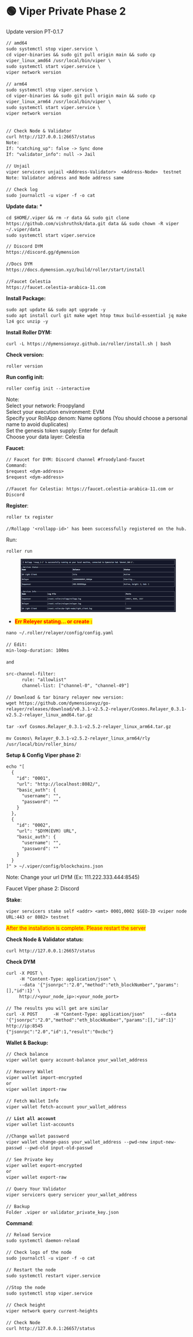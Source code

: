 # 🟢 Viper Private Phase 2

Update version PT-0.1.7

```
// amd64
sudo systemctl stop viper.service \
cd viper-binaries && sudo git pull origin main && sudo cp viper_linux_amd64 /usr/local/bin/viper \
sudo systemctl start viper.service \
viper network version

// arm64
sudo systemctl stop viper.service \
cd viper-binaries && sudo git pull origin main && sudo cp viper_linux_arm64 /usr/local/bin/viper \
sudo systemctl start viper.service \
viper network version


// Check Node & Validator
curl http://127.0.0.1:26657/status
Note:
If: "catching_up": false -> Sync done
If: "validator_info": null -> Jail

// Unjail
viper servicers unjail <Address-Validator>  <Address-Node>  testnet
Note: Validator address and Node address same

// Check log
sudo journalctl -u viper -f -o cat
```

**Update data: \***

```
cd $HOME/.viper && rm -r data && sudo git clone https://github.com/vishruthsk/data.git data && sudo chown -R viper ~/.viper/data
sudo systemctl start viper.service
```

```
// Discord DYM
https://discord.gg/dymension

//Docs DYM
https://docs.dymension.xyz/build/roller/start/install

//Faucet Celestia
https://faucet.celestia-arabica-11.com
```

**Install Package:**

```
sudo apt update && sudo apt upgrade -y
sudo apt install curl git make wget htop tmux build-essential jq make lz4 gcc unzip -y  
```

**Install Roller DYM:**

```
curl -L https://dymensionxyz.github.io/roller/install.sh | bash
```

**Check version:**

```
roller version
```

**Run config init:**

```
roller config init --interactive
```

Note:\
Select your network: Froopyland\
Select your execution environment: EVM\
Specify your RollApp denom: Name options (You should choose a personal name to avoid duplicates)\
Set the genesis token supply: Enter for default\
Choose your data layer: Celestia

**Faucet**:

```
// Faucet for DYM: Discord channel #froodyland-faucet
Command: 
$request <dym-address> 
$request <dym-address>

//Faucet for Celestia: https://faucet.celestia-arabica-11.com or Discord
```

**Register**:

```
roller tx register

//Rollapp '<rollapp-id>' has been successfully registered on the hub.
```

Run:&#x20;

```
roller run
```

<figure><img src="../../.gitbook/assets/roller-status-e1b763c447b2ccc8533cab4a79932e26.png" alt=""><figcaption></figcaption></figure>

* <mark style="color:red;">**Err Releyer stating... or create :**</mark>

```
nano ~/.roller/relayer/config/config.yaml

// Edit:
min-loop-duration: 100ms

and

src-channel-filter:
      rule: "allowlist"
      channel-list: ["channel-0", "channel-49"]

// Download & tar binary relayer new version:
wget https://github.com/dymensionxyz/go-relayer/releases/download/v0.3.1-v2.5.2-relayer/Cosmos.Relayer_0.3.1-v2.5.2-relayer_linux_amd64.tar.gz

tar -xvf Cosmos.Relayer_0.3.1-v2.5.2-relayer_linux_arm64.tar.gz

mv Cosmos\ Relayer_0.3.1-v2.5.2-relayer_linux_arm64/rly /usr/local/bin/roller_bins/
```



**Setup & Config Viper phase 2:**

```
echo "[
  {
    "id": "0001",
    "url": "http://localhost:8082/",
    "basic_auth": {
      "username": "",
      "password": ""
    }
  },
  {
    "id": "0002",
    "url": "$DYM(EVM) URL",
    "basic_auth": {
      "username": "",
      "password": ""
    }
  }
]" > ~/.viper/config/blockchains.json
```

Note: Change your url DYM (Ex: 111.222.333.444:8545)

Faucet Viper phase 2: Discord

**Stake**:&#x20;

```
viper servicers stake self <addr> <amt> 0001,0002 $GEO-ID <viper node URL:443 or 8082> testnet
```

<mark style="color:red;">After the installation is complete. Please restart the server</mark>

**Check Node & Validator status:**

```
curl http://127.0.0.1:26657/status
```

**Check DYM**&#x20;

```
curl -X POST \
     -H "Content-Type: application/json" \
     --data '{"jsonrpc":"2.0","method":"eth_blockNumber","params":[],"id":1}' \
     http://<your_node_ip>:<your_node_port>
     
// The results you will get are similar
curl -X POST      -H "Content-Type: application/json"      --data '{"jsonrpc":"2.0","method":"eth_blockNumber","params":[],"id":1}'      http://ip:8545
{"jsonrpc":"2.0","id":1,"result":"0xcbc"}
```



**Wallet & Backup:**

<pre><code>// Check balance
viper wallet query account-balance your_wallet_address

// Recovery Wallet
viper wallet import-encrypted
or
viper wallet import-raw

// Fetch Wallet Info
viper wallet fetch-account your_wallet_address

<strong>// List all account
</strong>viper wallet list-accounts

//Change wallet password
viper wallet change-pass your_wallet_address --pwd-new input-new-passwd --pwd-old input-old-passwd

// See Private key
viper wallet export-encrypted
or
viper wallet export-raw

// Query Your Validator
viper servicers query servicer your_wallet_address

// Backup
Folder .viper or validator_private_key.json
</code></pre>

**Command**:

```
// Reload Service
sudo systemctl daemon-reload

// Check logs of the node
sudo journalctl -u viper -f -o cat

// Restart the node
sudo systemctl restart viper.service

//Stop the node
sudo systemctl stop viper.service 

// Check height
viper network query current-heights

// Check Node 
curl http://127.0.0.1:26657/status
```
